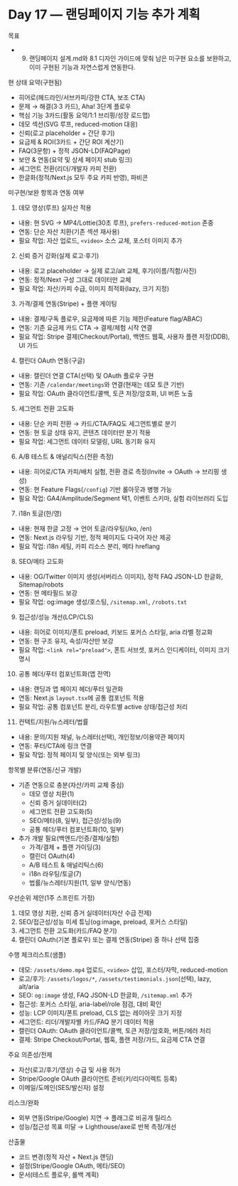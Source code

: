 # Day 17 — 랜딩페이지 기능 추가 계획

목표
- 9. 랜딩페이지 설계.md와 8.1 디자인 가이드에 맞춰 남은 미구현 요소를 보완하고, 이미 구현된 기능과 자연스럽게 연동한다.

현 상태 요약(구현됨)
- 히어로(헤드라인/서브카피/강한 CTA, 보조 CTA)
- 문제 → 해결(3·3 카드), Aha! 3단계 플로우
- 핵심 기능 3카드(활동 요약/1:1 브리핑/성장 로드맵)
- 데모 섹션(SVG 루프, reduced-motion 대응)
- 신뢰(로고 placeholder + 간단 후기)
- 요금제 & ROI(3카드 + 간단 ROI 계산기)
- FAQ(3문항) + 정적 JSON-LD(FAQPage)
- 보안 & 연동(요약 및 상세 페이지 stub 링크)
- 세그먼트 전환(리더/개발자 카피 전환)
- 한글화(정적/Next.js 모두 주요 카피 반영), 파비콘

미구현/보완 항목과 연동 여부
1) 데모 영상(루프) 실자산 적용
- 내용: 현 SVG → MP4/Lottie(30초 루프), `prefers-reduced-motion` 존중
- 연동: 단순 자산 치환(기존 섹션 재사용)
- 필요 작업: 자산 업로드, `<video>` 소스 교체, 포스터 이미지 추가

2) 신뢰 증거 강화(실제 로고·후기)
- 내용: 로고 placeholder → 실제 로고/alt 교체, 후기(이름/직함/사진)
- 연동: 정적/Next 구성 그대로 데이터만 교체
- 필요 작업: 자산/카피 수급, 이미지 최적화(lazy, 크기 지정)

3) 가격/결제 연동(Stripe) + 플랜 게이팅
- 내용: 결제/구독 플로우, 요금제에 따른 기능 제한(Feature flag/ABAC)
- 연동: 기존 요금제 카드 CTA → 결제/체험 시작 연결
- 필요 작업: Stripe 결제(Checkout/Portal), 백엔드 웹훅, 사용자 플랜 저장(DDB), UI 가드

4) 캘린더 OAuth 연동(구글)
- 내용: 캘린더 연결 CTA(선택) 및 OAuth 플로우 구현
- 연동: 기존 `/calendar/meetings`와 연결(현재는 데모 토큰 기반)
- 필요 작업: OAuth 클라이언트/콜백, 토큰 저장/암호화, UI 버튼 노출

5) 세그먼트 전환 고도화
- 내용: 단순 카피 전환 → 카드/CTA/FAQ도 세그먼트별로 분기
- 연동: 현 토글 상태 유지, 콘텐츠 데이터만 분기 적용
- 필요 작업: 세그먼트 데이터 모델링, URL 동기화 유지

6) A/B 테스트 & 애널리틱스(전환 측정)
- 내용: 히어로/CTA 카피/배치 실험, 전환 경로 측정(Invite → OAuth → 브리핑 생성)
- 연동: 현 Feature Flags(`/config`) 기반 롤아웃과 병행 가능
- 필요 작업: GA4/Amplitude/Segment 택1, 이벤트 스키마, 실험 라이브러리 도입

7) i18n 토글(한/영)
- 내용: 현재 한글 고정 → 언어 토글/라우팅(/ko, /en)
- 연동: Next.js 라우팅 기반, 정적 페이지도 다국어 자산 제공
- 필요 작업: i18n 세팅, 카피 리소스 분리, 메타 hreflang

8) SEO/메타 고도화
- 내용: OG/Twitter 이미지 생성(서버리스 이미지), 정적 FAQ JSON-LD 한글화, Sitemap/robots
- 연동: 현 메타필드 보강
- 필요 작업: og:image 생성/호스팅, `/sitemap.xml`, `/robots.txt`

9) 접근성/성능 개선(LCP/CLS)
- 내용: 히어로 이미지/폰트 preload, 키보드 포커스 스타일, aria 라벨 정교화
- 연동: 현 구조 유지, 속성/자산만 보강
- 필요 작업: `<link rel="preload">`, 폰트 서브셋, 포커스 인디케이터, 이미지 크기 명시

10) 공통 헤더/푸터 컴포넌트화(앱 전역)
- 내용: 랜딩과 앱 페이지 헤더/푸터 일관화
- 연동: Next.js `layout.tsx`에 공통 컴포넌트 적용
- 필요 작업: 공통 컴포넌트 분리, 라우트별 active 상태/접근성 처리

11) 컨택트/지원/뉴스레터/법률
- 내용: 문의/지원 채널, 뉴스레터(선택), 개인정보/이용약관 페이지
- 연동: 푸터/CTA에 링크 연결
- 필요 작업: 정적 페이지 및 양식(또는 외부 링크)

항목별 분류(연동/신규 개발)
- 기존 연동으로 충분(자산/카피 교체 중심)
  - 데모 영상 치환(1)
  - 신뢰 증거 실데이터(2)
  - 세그먼트 전환 고도화(5)
  - SEO/메타(8, 일부), 접근성/성능(9)
  - 공통 헤더/푸터 컴포넌트화(10, 일부)
- 추가 개발 필요(백엔드/인증/결제/실험)
  - 가격/결제 + 플랜 가이딩(3)
  - 캘린더 OAuth(4)
  - A/B 테스트 & 애널리틱스(6)
  - i18n 라우팅/토글(7)
  - 법률/뉴스레터/지원(11, 일부 양식/연동)

우선순위 제안(1주 스프린트 가정)
1) 데모 영상 치환, 신뢰 증거 실데이터(자산 수급 전제)
2) SEO/접근성/성능 미세 튜닝(og:image, preload, 포커스 스타일)
3) 세그먼트 전환 고도화(카드/FAQ 분기)
4) 캘린더 OAuth(기본 플로우) 또는 결제 연동(Stripe) 중 하나 선택 집중

수행 체크리스트(샘플)
- 데모: `/assets/demo.mp4` 업로드, `<video>` 삽입, 포스터/자막, reduced-motion
- 로고/후기: `/assets/logos/*`, `/assets/testimonials.json`(선택), lazy, alt/aria
- SEO: `og:image` 생성, FAQ JSON-LD 한글화, `/sitemap.xml` 추가
- 접근성: 포커스 스타일, aria-label/role 점검, 대비 확인
- 성능: LCP 이미지/폰트 preload, CLS 없는 레이아웃 크기 지정
- 세그먼트: 리더/개발자별 카드/FAQ 분기 데이터 적용
- 캘린더 OAuth: OAuth 클라이언트/콜백, 토큰 저장/암호화, 버튼/에러 처리
- 결제: Stripe Checkout/Portal, 웹훅, 플랜 저장/가드, 요금제 CTA 연결

주요 의존성/전제
- 자산(로고/후기/영상) 수급 및 사용 허가
- Stripe/Google OAuth 클라이언트 준비(키/리다이렉트 등록)
- 이메일/도메인(SES/발신자) 설정

리스크/완화
- 외부 연동(Stripe/Google) 지연 → 플래그로 비공개 릴리스
- 성능/접근성 목표 미달 → Lighthouse/axe로 반복 측정/개선

산출물
- 코드 변경(정적 자산 + Next.js 랜딩)
- 설정(Stripe/Google OAuth, 메타/SEO)
- 문서(테스트 플로우, 롤백 계획)
